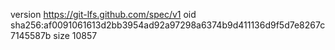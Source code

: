 version https://git-lfs.github.com/spec/v1
oid sha256:af0091061613d2bb3954ad92a97298a6374b9d411136d9f5d7e8267c7145587b
size 10857
